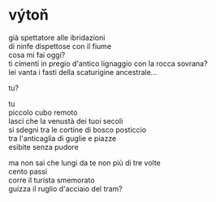 # výtoň

già spettatore alle ibridazioni  
di ninfe dispettose con il fiume  
cosa mi fai oggi?  
ti cimenti in pregio d'antico lignaggio con la rocca sovrana?  
lei vanta i fasti della scaturigine ancestrale...

tu?

tu  
piccolo cubo remoto  
lasci che la venustà dei tuoi secoli  
si sdegni tra le cortine di bosco posticcio  
tra l'anticaglia di guglie e piazze  
esibite senza pudore

ma non sai che lungi da te non più di tre volte  
cento passi  
corre il turista smemorato  
guizza il ruglio d'acciaio del tram?
